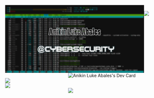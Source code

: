 <img align="left" src="https://github.com/abalesluke/abalesluke/blob/main/image.png?raw=true" width="450">
<a href="https://app.daily.dev/AL104_Ninja">
  <img align="right" src="https://api.daily.dev/devcards/3620b7d20bce465e9c56666a746435bf.png?r=hh1" width="300" alt="Anikin Luke Abales's Dev Card"/>
</a>
<br>
<a href="https://anikinlukeabales.ninja">
  <img src="https://github-profile-trophy.vercel.app/?username=abalesluke&theme=onedark" width="450" align="left">
</a>

<a>
 <img align="left" width="450" src="https://github-readme-stats.vercel.app/api?username=abalesluke&show_icons=true&theme=radical">
</a>
<a>
 <img align="right" width="300" src="https://github-readme-stats.vercel.app/api/top-langs?username=abalesluke&show_icons=true&theme=radical">
</a>
<a href="https://github.com/abalesluke/Ninja-PSW">
  <img align="center" width="450" src="https://github-readme-stats.vercel.app/api/pin/?username=abalesluke&repo=Ninja-PSW&title_color=ffffff&text_color=c9cacc&icon_color=2bbc8a&bg_color=141321" />
</a> 

